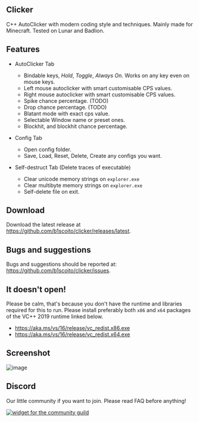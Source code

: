## Clicker
C++ AutoClicker with modern coding style and techniques. Mainly made for Minecraft.
Tested on Lunar and Badlion.

## Features
- AutoClicker Tab
  - Bindable keys, *Hold*, *Toggle*, *Always On*. Works on any key even on mouse keys.
  - Left mouse autoclicker with smart customisable CPS values.
  - Right mouse autoclicker with smart customisable CPS values.
  - Spike chance percentage. (TODO)
  - Drop chance percentage. (TODO)
  - Blatant mode with exact cps value.
  - Selectable Window name or preset ones.
  - Blockhit, and blockhit chance percentage.
  
- Config Tab
  - Open config folder.
  - Save, Load, Reset, Delete, Create any configs you want.
  
- Self-destruct Tab (Delete traces of executable)
  - Clear unicode memory strings on `explorer.exe`
  - Clear multibyte memory strings on `explorer.exe`
  - Self-delete file on exit.

## Download
Download the latest release at https://github.com/b1scoito/clicker/releases/latest.

## Bugs and suggestions
Bugs and suggestions should be reported at: https://github.com/b1scoito/clicker/issues.

## It doesn't open!
Please be calm, that's because you don't have the runtime and libraries required for this to run.
Please install preferably both `x86` and `x64` packages of the VC++ 2019 runtime linked below.

- https://aka.ms/vs/16/release/vc_redist.x86.exe
- https://aka.ms/vs/16/release/vc_redist.x64.exe

## Screenshot
![image](https://b.catgirlsare.sexy/Wa7SeSjr.png)

## Discord
Our little community if you want to join. Please read FAQ before anything!

[![widget for the community guild](https://discord.com/api/guilds/739053636583424060/widget.png?style=shield)](https://discord.gg/cUqkhDxWrK)
